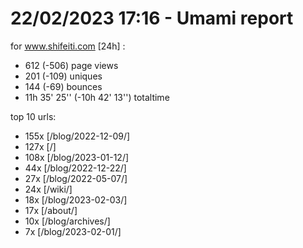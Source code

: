 # 22/02/2023 17:16 - Umami report
for www.shifeiti.com [24h] :

 - 612 (-506) page views
 - 201 (-109) uniques
 - 144 (-69) bounces
 - 11h 35' 25'' (-10h 42' 13'') totaltime


top 10 urls:
 - 155x [/blog/2022-12-09/]
 - 127x [/]
 - 108x [/blog/2023-01-12/]
 - 44x [/blog/2022-12-22/]
 - 27x [/blog/2022-05-07/]
 - 24x [/wiki/]
 - 18x [/blog/2023-02-03/]
 - 17x [/about/]
 - 10x [/blog/archives/]
 - 7x [/blog/2023-02-01/]


